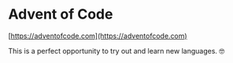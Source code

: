 # Advent of Code

[https://adventofcode.com](https://adventofcode.com)

This is a perfect opportunity to try out and learn new languages. :nerd_face: